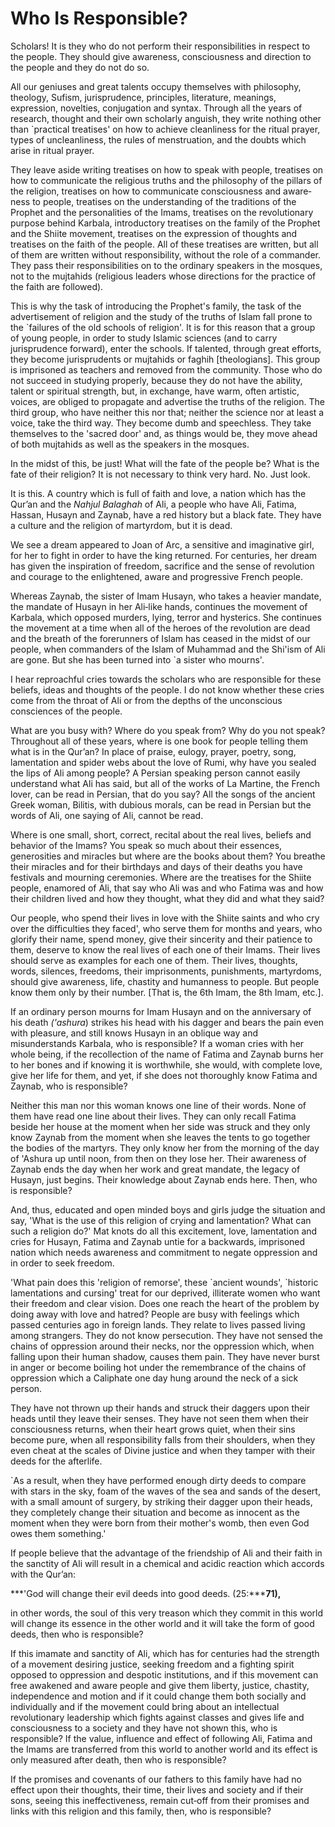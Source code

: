 Who Is Responsible?
===================

Scholars! It is they who do not perform their respon­sibilities in
respect to the people. They should give aware­ness, consciousness and
direction to the people and they do not do so.

All our geniuses and great talents occupy themselves with philosophy,
theology, Sufism, jurisprudence, princi­ples, literature, meanings,
expression, novelties, conjuga­tion and syntax. Through all the years of
research, thought and their own scholarly anguish, they write nothing
other than \`practical treatises' on how to achieve cleanliness for the
ritual prayer, types of uncleanliness, the rules of men­struation, and
the doubts which arise in ritual prayer.

They leave aside writing treatises on how to speak with people,
treatises on how to communicate the religious truths and the philosophy
of the pillars of the religion, treatises on how to communicate
consciousness and aware­ness to people, treatises on the understanding
of the tra­ditions of the Prophet and the personalities of the Imams,
treatises on the revolutionary purpose behind Karbala, introductory
treatises on the family of the Prophet and the Shiite movement,
treatises on the expression of thou­ghts and treatises on the faith of
the people. All of these treatises are written, but all of them are
written without responsibility, without the role of a commander. They
pass their responsibilities on to the ordinary speakers in the mosques,
not to the mujtahids (religious leaders whose directions for the
practice of the faith are fol­lowed).

This is why the task of introducing the Prophet's family, the task of
the advertisement of religion and the study of the truths of Islam fall
prone to the \`failures of the old schools of religion'. It is for this
reason that a group of young people, in order to study Islamic sciences
(and to carry jurisprudence forward), enter the schools. If talented,
through great efforts, they become jurispru­dents or mujtahids or faghih
[theologians]. This group is imprisoned as teachers and removed from the
com­munity. Those who do not succeed in studying properly, because they
do not have the ability, talent or spiritual strength, but, in exchange,
have warm, often artistic, voices, are obliged to propagate and
advertise the truths of the religion. The third group, who have neither
this nor that; neither the science nor at least a voice, take the third
way. They become dumb and speechless. They take them­selves to the
'sacred door' and, as things would be, they move ahead of both mujtahids
as well as the speakers in the mosques.

In the midst of this, be just! What will the fate of the people be? What
is the fate of their religion? It is not necessary to think very hard.
No. Just look.

It is this. A country which is full of faith and love, a nation which
has the Qur’an and the *Nahjul Balaghah* of Ali, a people who have Ali,
Fatima, Hassan, Husayn and Zaynab, have a red history but a black fate.
They have a culture and the religion of martyrdom, but it is dead.

We see a dream appeared to Joan of Arc, a sensitive and imaginative
girl, for her to fight in order to have the king returned. For
centuries, her dream has given the inspi­ration of freedom, sacrifice
and the sense of revolution and courage to the enlightened, aware and
progressive French people.

Whereas Zaynab, the sister of Imam Husayn, who takes a heavier mandate,
the mandate of Husayn in her Ali‑like hands, continues the movement of
Karbala, which opposed murders, lying, terror and hysterics. She
continues the movement at a time when all of the heroes of the
revolu­tion are dead and the breath of the forerunners of Islam has
ceased in the midst of our people, when commanders of the Islam of
Muhammad and the Shi'ism of Ali are gone. But she has been turned into
\`a sister who mourns'.

I hear reproachful cries towards the scholars who are responsible for
these beliefs, ideas and thoughts of the people. I do not know whether
these cries come from the throat of Ali or from the depths of the
unconscious consciences of the people.

What are you busy with? Where do you speak from? Why do you not speak?
Throughout all of these years, where is one book for people telling them
what is in the Qur’an? In place of praise, eulogy, prayer, poetry, song,
lamentation and spider webs about the love of Rumi, why have you sealed
the lips of Ali among people? A Persian speaking person cannot easily
understand what Ali has said, but all of the works of La Martine, the
French lover, can be read in Persian, that do you say? All the songs of
the ancient Greek woman, Bilitis, with dubious morals, can be read in
Persian but the words of Ali, one saying of Ali, cannot be read.

Where is one small, short, correct, recital about the real lives,
beliefs and behavior of the Imams? You speak so much about their
essences, generosities and mira­cles but where are the books about them?
You breathe their miracles and for their birthdays and days of their
deaths you have festivals and mourning ceremonies. Where are the
treatises for the Shiite people, enamored of Ali, that say who Ali was
and who Fatima was and how their children lived and how they thought,
what they did and what they said?

Our people, who spend their lives in love with the Shiite saints and who
cry over the difficulties they faced', who serve them for months and
years, who glorify their name, spend money, give their sincerity and
their patience to them, deserve to know the real lives of each one of
their Imams. Their lives should serve as examples for each one of them.
Their lives, thoughts, words, silences, freedoms, their imprisonments,
punishments, martyrdoms, should give awareness, life, chastity and
humanness to people. But people know them only by their number. [That
is, the 6th Imam, the 8th Imam, etc.].

If an ordinary person mourns for Imam Husayn and on the anniversary of
his death *('ashura*) strikes his head with his dagger and bears the
pain even with pleasure, and still knows Husayn in an oblique way and
misunderstands Karbala, who is responsible? If a woman cries with her
whole being, if the recollection of the name of Fatima and Zaynab burns
her to her bones and if knowing it is worth­while, she would, with
complete love, give her life for them, and yet, if she does not
thoroughly know Fatima and Zaynab, who is responsible?

Neither this man nor this woman knows one line of their words. None of
them have read one line about their lives. They can only recall Fatima
beside her house at the moment when her side was struck and they only
know Zaynab from the moment when she leaves the tents to go together the
bodies of the martyrs. They only know her from the morning of the day of
'Ashura up until noon, from then on they lose her. Their awareness of
Zaynab ends the day when her work and great mandate, the legacy of
Husayn, just begins. Their knowledge about Zaynab ends here. Then, who
is responsible?

And, thus, educated and open minded boys and girls judge the situation
and say, 'What is the use of this religion of crying and lamentation?
What can such a religion do?' Mat knots do all this excitement, love,
lamentation and cries for Husayn, Fatima and Zaynab untie for a
backwards, imprisoned nation which needs awareness and commitment to
negate oppression and in order to seek freedom.

'What pain does this 'religion of remorse', these \`ancient wounds',
\`historic lamentations and cursing' treat for our deprived, illiterate
women who want their freedom and clear vision. Does one reach the heart
of the problem by doing away with love and hatred? People are busy with
feelings which passed centuries ago in foreign lands. They relate to
lives passed living among strangers. They do not know persecution. They
have not sensed the chains of oppression around their necks, nor the
oppression which, when falling upon their human shadow, causes them
pain. They have never burst in anger or become boiling hot under the
remembrance of the chains of oppression which a Caliphate one day hung
around the neck of a sick person.

They have not thrown up their hands and struck their daggers upon their
heads until they leave their senses. They have not seen them when their
consciousness returns, when their heart grows quiet, when their sins
become pure, when all responsibility falls from their shoulders, when
they even cheat at the scales of Divine justice and when they tamper
with their deeds for the afterlife.

\`As a result, when they have performed enough dirty deeds to compare
with stars in the sky, foam of the waves of the sea and sands of the
desert, with a small amount of surgery, by striking their dagger upon
their heads, they completely change their situation and become as
innocent as the moment when they were born from their mother's womb,
then even God owes them something.'

If people believe that the advantage of the friendship of Ali and their
faith in the sanctity of Ali will result in a chemical and acidic
reaction which accords with the Qur’an:

 ***'God will change their evil deeds into good deeds. (25:*****71),**

in other words, the soul of this very treason which they commit in this
world will change its essence in the other world and it will take the
form of good deeds, then who is responsible?

If this imamate and sanctity of Ali, which has for centuries had the
strength of a movement desiring justice, seeking freedom and a fighting
spirit opposed to oppres­sion and despotic institutions, and if this
movement can free awakened and aware people and give them liberty,
justice, chastity, independence and motion and if it could change them
both socially and individually and if the movement could bring about an
intellectual revolutionary leadership which fights against classes and
gives life and consciousness to a society and they have not shown this,
who is responsible? If the value, influence and effect of following Ali,
Fatima and the Imams are transferred from this world to another world
and its effect is only measured after death, then who is responsible?

If the promises and covenants of our fathers to this family have had no
effect upon their thoughts, their time, their lives and society and if
their sons, seeing this inef­fectiveness, remain cut‑off from their
promises and links with this religion and this family, then, who is
responsible?


